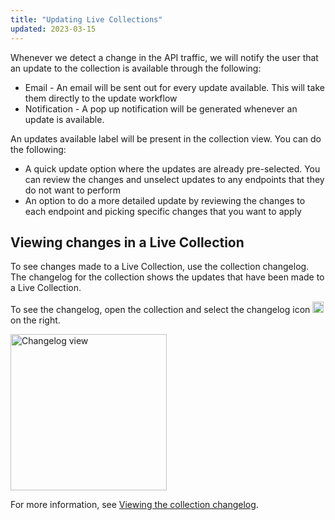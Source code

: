 ```yaml
---
title: "Updating Live Collections"
updated: 2023-03-15
---
```


Whenever we detect a change in the API traffic, we will notify the user that an update to the collection is available through the following:

* Email - An email will be sent out for every update available. This will take them directly to the update workflow
* Notification - A pop up notification will be generated whenever an update is available.

An updates available label will be present in the collection view. You can do the following:

* A quick update option where the updates are already pre-selected. You can review the changes and unselect updates to any endpoints that they do not want to perform
* An option to do a more detailed update by reviewing the changes to each endpoint and picking specific changes that you want to apply

## Viewing changes in a Live Collection

To see changes made to a Live Collection, use the collection changelog. The changelog for the collection shows the updates that have been made to a Live Collection.

To see the changelog, open the collection and select the changelog icon <img alt="Changelog icon" src="https://assets.postman.com/postman-docs/icon-changelog-v9.jpg#icon" width="18px"> on the right.

<img alt="Changelog view" src="https://assets.postman.com/postman-docs/v10/changelog-view.jpg" width="250px"/>

For more information, see [Viewing the collection changelog](/docs/collaborating-in-postman/using-workspaces/changelog-and-restoring-collections/#viewing-the-collection-changelog).
